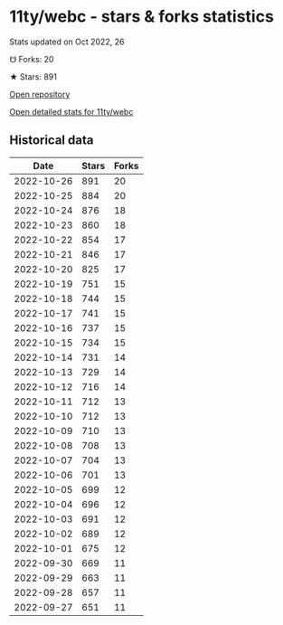 # 11ty/webc - stars & forks statistics

Stats updated on Oct 2022, 26

☋ Forks: 20

★ Stars: 891

[Open repository](https://github.com/11ty/webc)

[Open detailed stats for 11ty/webc](https://reviewgithub.com/rep/11ty/webc)

## Historical data
| Date | Stars | Forks |
|------|-------|-------|
| 2022-10-26 | 891 | 20 | 
| 2022-10-25 | 884 | 20 | 
| 2022-10-24 | 876 | 18 | 
| 2022-10-23 | 860 | 18 | 
| 2022-10-22 | 854 | 17 | 
| 2022-10-21 | 846 | 17 | 
| 2022-10-20 | 825 | 17 | 
| 2022-10-19 | 751 | 15 | 
| 2022-10-18 | 744 | 15 | 
| 2022-10-17 | 741 | 15 | 
| 2022-10-16 | 737 | 15 | 
| 2022-10-15 | 734 | 15 | 
| 2022-10-14 | 731 | 14 | 
| 2022-10-13 | 729 | 14 | 
| 2022-10-12 | 716 | 14 | 
| 2022-10-11 | 712 | 13 | 
| 2022-10-10 | 712 | 13 | 
| 2022-10-09 | 710 | 13 | 
| 2022-10-08 | 708 | 13 | 
| 2022-10-07 | 704 | 13 | 
| 2022-10-06 | 701 | 13 | 
| 2022-10-05 | 699 | 12 | 
| 2022-10-04 | 696 | 12 | 
| 2022-10-03 | 691 | 12 | 
| 2022-10-02 | 689 | 12 | 
| 2022-10-01 | 675 | 12 | 
| 2022-09-30 | 669 | 11 | 
| 2022-09-29 | 663 | 11 | 
| 2022-09-28 | 657 | 11 | 
| 2022-09-27 | 651 | 11 | 


